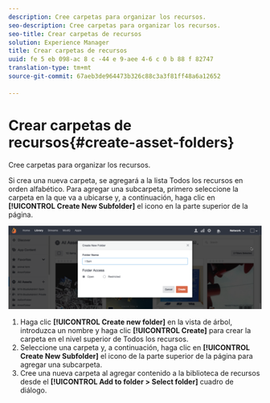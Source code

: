 ```yaml
---
description: Cree carpetas para organizar los recursos.
seo-description: Cree carpetas para organizar los recursos.
seo-title: Crear carpetas de recursos
solution: Experience Manager
title: Crear carpetas de recursos
uuid: fe 5 eb 098-ac 8 c -44 e 9-aee 4-6 c 0 b 88 f 82747
translation-type: tm+mt
source-git-commit: 67aeb3de964473b326c88c3a3f81ff48a6a12652

---
```



# Crear carpetas de recursos{#create-asset-folders}

Cree carpetas para organizar los recursos.

Si crea una nueva carpeta, se agregará a la lista Todos los recursos en orden alfabético. Para agregar una subcarpeta, primero seleccione la carpeta en la que va a ubicarse y, a continuación, haga clic en **[!UICONTROL Create New Subfolder]** el icono en la parte superior de la página.

![](assets/LibraryNewFolder-1024x338.png)

1. Haga clic **[!UICONTROL Create new folder]** en la vista de árbol, introduzca un nombre y haga clic **[!UICONTROL Create]** para crear la carpeta en el nivel superior de Todos los recursos.
1. Seleccione una carpeta y, a continuación, haga clic en **[!UICONTROL Create New Subfolder]** el icono de la parte superior de la página para agregar una subcarpeta.
1. Cree una nueva carpeta al agregar contenido a la biblioteca de recursos desde el **[!UICONTROL Add to folder > Select folder]** cuadro de diálogo.
